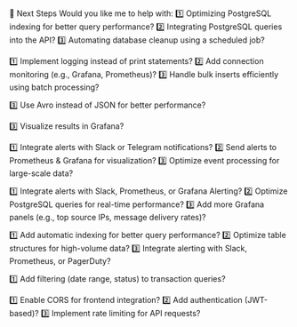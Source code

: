 🔷 Next Steps
Would you like me to help with: 1️⃣ Optimizing PostgreSQL indexing for better query performance?
2️⃣ Integrating PostgreSQL queries into the API?
3️⃣ Automating database cleanup using a scheduled job?

1️⃣ Implement logging instead of print statements?
2️⃣ Add connection monitoring (e.g., Grafana, Prometheus)?
3️⃣ Handle bulk inserts efficiently using batch processing?

3️⃣ Use Avro instead of JSON for better performance?

3️⃣ Visualize results in Grafana?

1️⃣ Integrate alerts with Slack or Telegram notifications?
2️⃣ Send alerts to Prometheus & Grafana for visualization?
3️⃣ Optimize event processing for large-scale data?

1️⃣ Integrate alerts with Slack, Prometheus, or Grafana Alerting?
2️⃣ Optimize PostgreSQL queries for real-time performance?
3️⃣ Add more Grafana panels (e.g., top source IPs, message delivery rates)?

1️⃣ Add automatic indexing for better query performance?
2️⃣ Optimize table structures for high-volume data?
3️⃣ Integrate alerting with Slack, Prometheus, or PagerDuty?

1️⃣ Add filtering (date range, status) to transaction queries?

1️⃣ Enable CORS for frontend integration?
2️⃣ Add authentication (JWT-based)?
3️⃣ Implement rate limiting for API requests?
